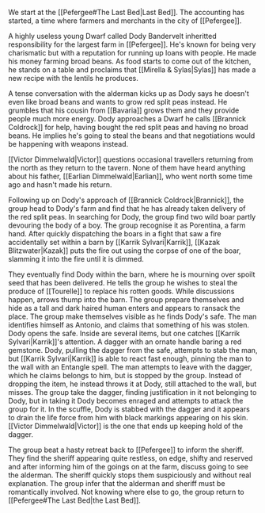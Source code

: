 We start at the [[Pefergee#The Last Bed|Last Bed]]. The accounting has started, a time where farmers and merchants in the city of [[Pefergee]].

A highly useless young Dwarf called Dody Bandervelt inheritted responsibility for the largest farm in [[Pefergee]]. He's known for being very charismatic but with a reputation for running up loans with people. He made his money farming broad beans. As food starts to come out of the kitchen, he stands on a table and proclaims that [[Mirella & Sylas|Sylas]] has made a new recipe with the lentils he produces.

A tense conversation with the alderman kicks up as Dody says he doesn't even like broad beans and wants to grow red split peas instead. He grumbles that his cousin from [[Bavaria]] grows them and they provide people much more energy. Dody approaches a Dwarf he calls [[Brannick Coldrock]] for help, having bought the red split peas and having no broad beans. He implies he's going to steal the beans and that negotiations would be happening with weapons instead.

[[Victor Dimmelwald|Victor]] questions occasional travellers returning from the north as they return to the tavern. None of them have heard anything about his father, [[Earlian Dimmelwald|Earlian]], who went north some time ago and hasn't made his return.

Following up on Dody's approach of [[Brannick Coldrock|Brannick]], the group head to Dody's farm and find that he has already taken delivery of the red split peas. In searching for Dody, the group find two wild boar partly devouring the body of a boy. The group recognise it as Porentina, a farm hand. After quickly dispatching the boars in a fight that saw a fire accidentally set within a barn by [[Karrik Sylvari|Karrik]], [[Kazak Blitzwater|Kazak]] puts the fire out using the corpse of one of the boar, slamming it into the fire until it is dimmed.

They eventually find Dody within the barn, where he is mourning over spoilt seed that has been delivered. He tells the group he wishes to steal the produce of [[Tourelle]] to replace his rotten goods. While discussions happen, arrows thump into the barn. The group prepare themselves and hide as a tall and dark haired human enters and appears to ransack the place. The group make themselves visible as he finds Dody's safe. The man identifies himself as Antonio, and claims that something of his was stolen. Dody opens the safe. Inside are several items, but one catches [[Karrik Sylvari|Karrik]]'s attention. A dagger with an ornate handle baring a red gemstone. Dody, pulling the dagger from the safe, attempts to stab the man, but [[Karrik Sylvari|Karrik]] is able to react fast enough, pinning the man to the wall with an Entangle spell. The man attempts to leave with the dagger, which he claims belongs to him, but is stopped by the group. Instead of dropping the item, he instead throws it at Dody, still attached to the wall, but misses. The group take the dagger, finding justification in it not belonging to Dody, but in taking it Dody becomes enraged and attempts to attack the group for it. In the scuffle, Dody is stabbed with the dagger and it appears to drain the life force from him with black markings appearing on his skin. [[Victor Dimmelwald|Victor]] is the one that ends up keeping hold of the dagger.

The group beat a hasty retreat back to [[Pefergee]] to inform the sheriff. They find the sheriff appearing quite restless, on edge, shifty and reserved and after informing him of the goings on at the farm, discuss going to see the alderman. The sheriff quickly stops them suspiciously and without real explanation. The group infer that the alderman and sheriff must be romantically involved. Not knowing where else to go, the group return to [[Pefergee#The Last Bed|the Last Bed]].